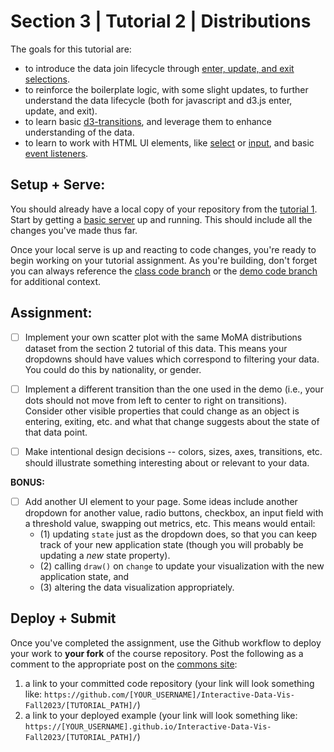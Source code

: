 # Section 3 | Tutorial 2 | Distributions

The goals for this tutorial are:

- to introduce the data join lifecycle through [enter, update, and exit selections](https://github.com/d3/d3-selection/blob/v1.4.1/README.md#selection_join).
- to reinforce the boilerplate logic, with some slight updates, to further understand the data lifecycle (both for javascript and d3.js enter, update, and exit).
- to learn basic [d3-transitions](https://github.com/d3/d3-transition), and leverage them to enhance understanding of the data.
- to learn to work with HTML UI elements, like [select](https://developer.mozilla.org/en-US/docs/Web/HTML/Element/select) or [input](https://developer.mozilla.org/en-US/docs/Web/HTML/Element/input), and basic [event listeners](https://developer.mozilla.org/en-US/docs/Learn/JavaScript/Building_blocks/Events).

## Setup + Serve:

You should already have a local copy of your repository from the [tutorial 1](../1_1_getting_started/README.md). Start by getting a [basic server](../1_1_getting_started/3_BASIC_SERVER.md) up and running. This should include all the changes you've made thus far.

Once your local serve is up and reacting to code changes, you're ready to begin working on your tutorial assignment.
As you're building, don't forget you can always reference the [class code branch](https://github.com/InteractiveDataVis/Interactive-Data-Vis-Fall2023/tree/class/) or the [demo code branch](https://github.com/InteractiveDataVis/Interactive-Data-Vis-Fall2023/tree/demo/) for additional context.

## Assignment:

- [ ] Implement your own scatter plot with the same MoMA distributions dataset from the section 2 tutorial of this data. This means your dropdowns should have values which correspond to filtering your data. You could do this by nationality, or gender. 

- [ ] Implement a different transition than the one used in the demo (i.e., your dots should not move from left to center to right on transitions). Consider other visible properties that could change as an object is entering, exiting, etc. and what that change suggests about the state of that data point.

- [ ] Make intentional design decisions -- colors, sizes, axes, transitions, etc. should illustrate something interesting about or relevant to your data.

**BONUS:**

- [ ] Add another UI element to your page. Some ideas include another dropdown for another value, radio buttons, checkbox, an input field with a threshold value, swapping out metrics, etc.
This means would entail:
   - (1) updating `state` just as the dropdown does, so that you can keep track of your new application state (though you will probably be updating a *new* state property).
   - (2) calling `draw()` on `change` to update your visualization with the new application state, and
   - (3) altering the data visualization appropriately.

## Deploy + Submit

Once you've completed the assignment, use the Github workflow to deploy your work to **your fork** of the course repository. Post the following as a comment to the appropriate post on the [commons site](https://data73200Fall2023.commons.gc.cuny.edu/):
1. a link to your committed code repository (your link will look something like: `https://github.com/[YOUR_USERNAME]/Interactive-Data-Vis-Fall2023/[TUTORIAL_PATH]/`)
2. a link to your deployed example (your link will look something like: `https://[YOUR_USERNAME].github.io/Interactive-Data-Vis-Fall2023/[TUTORIAL_PATH]/`)



